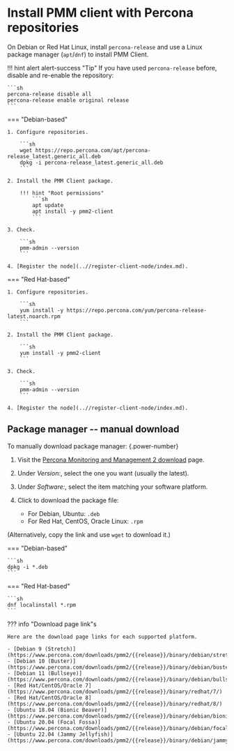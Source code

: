 # Install PMM client with Percona repositories

On Debian or Red Hat Linux, install `percona-release` and use a Linux package manager (`apt`/`dnf`) to install PMM Client.

!!! hint alert alert-success "Tip"
    If you have used `percona-release` before, disable and re-enable the repository:

    ```sh
    percona-release disable all
    percona-release enable original release
    ```

=== "Debian-based"

    1. Configure repositories.

        ```sh
        wget https://repo.percona.com/apt/percona-release_latest.generic_all.deb
        dpkg -i percona-release_latest.generic_all.deb
        ```

    2. Install the PMM Client package.

        !!! hint "Root permissions"
            ```sh
            apt update
            apt install -y pmm2-client
            ```

    3. Check.

        ```sh
        pmm-admin --version
        ```

    4. [Register the node](..//register-client-node/index.md).

=== "Red Hat-based"

    1. Configure repositories.

        ```sh
        yum install -y https://repo.percona.com/yum/percona-release-latest.noarch.rpm
        ```

    2. Install the PMM Client package.

        ```sh
        yum install -y pmm2-client
        ```

    3. Check.

        ```sh
        pmm-admin --version
        ```

    4. [Register the node](..//register-client-node/index.md).

## Package manager -- manual download

To manually download package manager:
{.power-number}

1. Visit the [Percona Monitoring and Management 2 download](https://www.percona.com/downloads/pmm2/) page.
2. Under *Version:*, select the one you want (usually the latest).
3. Under *Software:*, select the item matching your software platform.
4. Click to download the package file:

    - For Debian, Ubuntu: `.deb`
    - For Red Hat, CentOS, Oracle Linux: `.rpm`

(Alternatively, copy the link and use `wget` to download it.)

=== "Debian-based"

    ```sh
    dpkg -i *.deb
    ```

=== "Red Hat-based"

    ```sh
    dnf localinstall *.rpm
    ```
??? info "Download page link"s

    Here are the download page links for each supported platform.

    - [Debian 9 (Stretch)](https://www.percona.com/downloads/pmm2/{{release}}/binary/debian/stretch/)
    - [Debian 10 (Buster)](https://www.percona.com/downloads/pmm2/{{release}}/binary/debian/buster/)
    - [Debian 11 (Bullseye)](https://www.percona.com/downloads/pmm2/{{release}}/binary/debian/bullseye/)
    - [Red Hat/CentOS/Oracle 7](https://www.percona.com/downloads/pmm2/{{release}}/binary/redhat/7/)
    - [Red Hat/CentOS/Oracle 8](https://www.percona.com/downloads/pmm2/{{release}}/binary/redhat/8/)
    - [Ubuntu 18.04 (Bionic Beaver)](https://www.percona.com/downloads/pmm2/{{release}}/binary/debian/bionic/)
    - [Ubuntu 20.04 (Focal Fossa)](https://www.percona.com/downloads/pmm2/{{release}}/binary/debian/focal/)
    - [Ubuntu 22.04 (Jammy Jellyfish)](https://www.percona.com/downloads/pmm2/{{release}}/binary/debian/jammy/)

